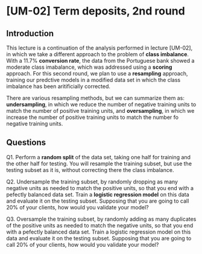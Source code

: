 # [UM-02] Term deposits, 2nd round

## Introduction

This lecture is a continuation of the analysis performed in lecture [UM-02], in which we take a different approach to the problem of **class imbalance**. With a 11.7% **conversion rate**, the data from the Portuguese bank showed a moderate class imabalance, which was addressed using a **scoring** approach. For this second round, we plan to use a **resampling** approach, training our predctive models in a modified data set in which the class imbalance has been aritificially corrected.

There are various resampling methods, but we can summarize them as: **undersampling**, in which we reduce the number of negative training units to match the number of positive training units, and **oversampling**, in which we increase the number of positive training units to match the number fo negative training units. 

## Questions

Q1. Perform a **random split** of the data set, taking one half for training and the other half for testing. You will resample the training subset, but use the testing subset as it is, without correcting there the class imbalance. 

Q2. Undersample the training subset, by randomly dropping as many negative units as needed to match the positive units, so that you end with a pefectly balanced data set. Train a **logistic regression model** on this data and evaluate it on the testing subset. Supposing that you are going to call 20% of your clients, how would you validate your model?

Q3. Oversample the training subset, by randomly adding as many duplicates of the positive units as needed to match the negative units, so that you end with a pefectly balanced data set. Train a logistic regression model on this data and evaluate it on the testing subset. Supposing that you are going to call 20% of your clients, how would you validate your model?
